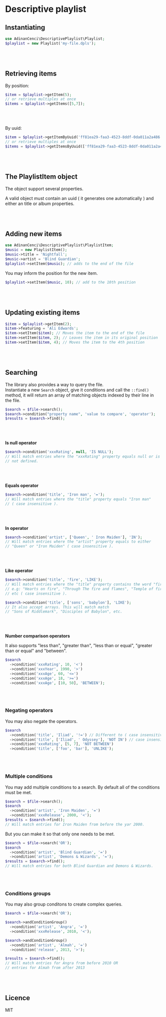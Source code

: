 # Descriptive playlist

## Instantiating

```php
use AdinanCenci\DescriptivePlaylist\Playlist;
$playlist = new Playlist('my-file.dpls');
```

<br><br>

## Retrieving items

By position:

```php
$item = $playlist->getItem(5);
// or retrieve multiples at once
$items = $playlist->getItems([5,7]);
```

<br><br>

By uuid:

```php
$item = $playlist->getItemByUuid('ff81ea29-faa3-4523-8ddf-0da011a2a486');
// or retrieve multiples at once
$items = $playlist->getItemsByUuid(['ff81ea29-faa3-4523-8ddf-0da011a2a486','uuid":"008540f5-cf34-41ec-8b3f-9e1639695370']);
```

<br><br>

## The PlaylistItem object

The object support several properties.

A valid object must contain an uuid ( it generates one automatically ) and either an title or album properties.

<br><br>

## Adding new items

```php
use AdinanCenci\DescriptivePlaylist\PlaylistItem;
$music = new PlaylistItem();
$music->title = 'Nightfall';
$music->artist = 'Blind Guardian';
$playlist->setItem($music); // adds to the end of the file
```

You may inform the position for the new item.

```php
$playlist->setItem($music, 10); // add to the 10th position
```

<br><br>

## Updating existing items

```php
$item = $playlist->getItem(2);
$item->featuring = 'Ali Edwards';
$item->setItem($item); // Moves the item to the end of the file
$item->setItem($item, 2); // Leaves the item in its original position
$item->setItem($item, 4); // Moves the item to the 4th position
```

<br><br>

## Searching

The library also provides a way to query the file.  
Instantiate a new `Search` object, give it conditions and call the `::find()` method, 
it will return an array of matching objects indexed by their line in the file.

```php
$search = $file->search();
$search->condition("property name", 'value to compare', 'operator');
$results = $search->find();
```

<br><br>

**Is null operator**

```php
$search->condition('xxxRating', null, 'IS NULL');
// Will match entries where the "xxxRating" property equals null or is 
// not defined.
```

<br><br>

**Equals operator**

```php
$search->condition('title', 'Iron man', '=');
// Will match entries where the "title" property equals "Iron man" 
// ( case insensitive ).
```

<br><br>

**In operator**

```php
$search->condition('artist', ['Queen', ' Iron Maiden'], 'IN');
// Will match entries where the "artist" property equals to either 
// "Queen" or "Iron Maiden" ( case insensitive ).
```

<br><br>

**Like operator**

```php
$search->condition('title', 'fire', 'LIKE');
// Will match entries where the "title" property contains the word "fire"
// e.g: "Hearts on fire", "Through The fire and flames", "Temple of fire"
// etc ( case insensitive ).

$search->condition('title', ['sons', 'babylon'], 'LIKE');
// It also accept arrays. This will match match 
// "Sons of Riddlemark", "Disciples of Babylon", etc.
```

<br><br>

**Number comparison operators**

It also supports "less than", "greater than", "less than or equal", "greater than or equal" and "between".

```php
$search
  ->condition('xxxRating', 10, '<')
  ->condition('xxxYear', 1990, '>')
  ->condition('xxxAge', 60, '<=')
  ->condition('xxxAge', 18, '>=')
  ->condition('xxxAge', [10, 50], 'BETWEEN');
```

<br><br>

### Negating operators

You may also negate the operators.

```php
$search
  ->condition('title', 'Iliad', '!=') // Different to ( case insensitive ).
  ->condition('title', ['Iliad', ' Odyssey'], 'NOT IN') // case insensitive.
  ->condition('xxxRating', [5, 7], 'NOT BETWEEN')
  ->condition('title', ['foo', 'bar'], 'UNLIKE');
```

<br><br>

### Multiple conditions

You may add multiple conditions to a search.
By default all of the conditions must be met.

```php
$search = $file->search();
$search
  ->condition('artist', 'Iron Maiden', '=')
  ->condition('xxxRelease', 2000, '<');
$results = $search->find();
// Will match entries for Iron Maiden from before the yar 2000.
```

But you can make it so that only one needs to be met.

```php
$search = $file->search('OR');
$search
  ->condition('artist', 'Blind Guardian', '=')
  ->condition('artist', 'Demons & Wizards', '=');
$results = $search->find();
// Will match entries for both Blind Guardian and Demons & Wizards.
```

<br><br>

### Conditions groups

You may also group conditons to create complex queries.

```php
$search = $file->search('OR');

$search->andConditionGroup()
  ->condition('artist', 'Angra', '=')
  ->condition('xxxRelease', 2010, '<');

$search->andConditionGroup()
  ->condition('artist', 'Almah', '=')
  ->condition('release', 2013, '>');

$results = $search->find();
// Will match entries for Angra from before 2010 OR
// entries for Almah from after 2013
```

<br><br>

## Licence

MIT
